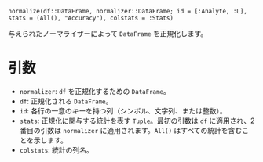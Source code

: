 ```
normalize(df::DataFrame, normalizer::DataFrame; id = [:Analyte, :L], stats = (All(), "Accuracy"), colstats = :Stats)
```

与えられたノーマライザーによって `DataFrame` を正規化します。

# 引数

  * `normalizer`: `df` を正規化するための `DataFrame`。
  * `df`: 正規化される `DataFrame`。
  * `id`: 各行の一意のキーを持つ列（シンボル、文字列、または整数）。
  * `stats`: 正規化に関与する統計を表す `Tuple`。最初の引数は `df` に適用され、2番目の引数は `normalizer` に適用されます。`All()` はすべての統計を含むことを示します。
  * `colstats`: 統計の列名。

